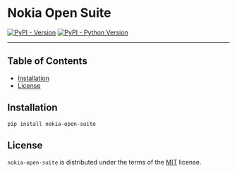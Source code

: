 # Nokia Open Suite

[![PyPI - Version](https://img.shields.io/pypi/v/nokia-open-suite.svg)](https://pypi.org/project/nokia-open-suite)
[![PyPI - Python Version](https://img.shields.io/pypi/pyversions/nokia-open-suite.svg)](https://pypi.org/project/nokia-open-suite)

-----

## Table of Contents

- [Installation](#installation)
- [License](#license)

## Installation

```console
pip install nokia-open-suite
```

## License

`nokia-open-suite` is distributed under the terms of the [MIT](https://spdx.org/licenses/MIT.html) license.
